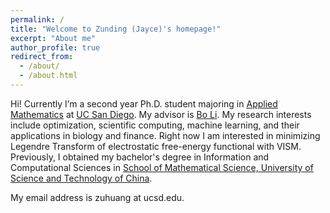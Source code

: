 ```yaml
---
permalink: /
title: "Welcome to Zunding (Jayce)'s homepage!"
excerpt: "About me"
author_profile: true
redirect_from: 
  - /about/
  - /about.html
---
```


Hi! Currently I’m a second year Ph.D. student majoring in [Applied Mathematics](https://math.ucsd.edu/) at [UC San Diego](https://ucsd.edu/). My advisor is [Bo Li](https://mathweb.ucsd.edu/~bli/). My research interests include optimization, scientific computing, machine learning, and their applications in biology and finance. Right now I am interested in minimizing Legendre Transform of electrostatic free-energy functional with VISM. Previously, I obtained my bachelor's degree in Information and Computational Sciences in [School of Mathematical Science, University of Science and Technology of China](https://math.ustc.edu.cn/).

My email address is zuhuang at ucsd.edu.
